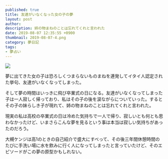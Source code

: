 ```yaml
---
published: true
title: 友達がいなくなった女の子の夢
layout: post
author: 
description: 姉の物まねのことは忘れてくれと言われた
date: 2019-08-07 12:35:55 +0900
thumbnail: 2019-08-07-4.png
category: 夢日記
tags:
- 夢占い
---
```


![]({{site.baseurl}}/assets/img/2019-08-07-4.png)

夢に出てきた女の子は恐ろしくつまらないものまねを連発してイタイ人認定された挙句、友達がいなくなってしまった。

そして夢の時間はいっきに飛び卒業式の日になる。友達がいなくなってしまった子は一人寂しく帰っており、私はその子の後を涙ながらについていった。するとその子の妹らしき子が現れて、姉の物まねのことは忘れてくれと言われた。

現実の私は高校の卒業式の日は冷めた気持ちで一人で帰り、寂しいとも何とも思わなかったけど、いまさらこんな夢を見るという事は本当は寂しい気持ちがあったのだろう。

大槻ケンジは高1のときの自己紹介で盛大にすべって、その後三年間休憩時間のたびに手洗い場に水を飲みに行く人になってしまったと言っていたけど、そのエピソードがこの夢の原型かもしれない。
